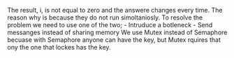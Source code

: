 The result, i, is not equal to zero and the answere changes every time.
The reason why is because they do not run simoltaniosly.
To resolve the problem we need to use one of the two;
    - Intruduce a botleneck
    - Send messanges instead of sharing memory
We use Mutex instead of Semaphore becuase with Semaphore anyone can have the key, but Mutex rquires that ony the one that lockes has the key. 
